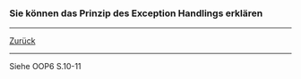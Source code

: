 ### Sie können das Prinzip des Exception Handlings erklären

---

[Zurück](200exceptions.md)

---
Siehe OOP6 S.10-11
